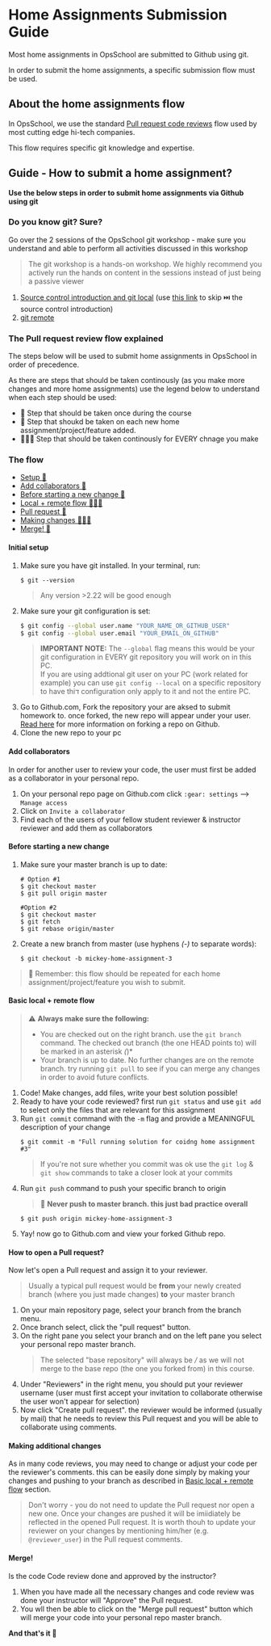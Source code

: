 # Home Assignments Submission Guide

Most home assignments in OpsSchool are submitted to Github using git.

In order to submit the home assignments, a specific submission flow must be used.

## About the home assignments flow

In OpsSchool, we use the standard [Pull request code reviews](https://docs.github.com/en/free-pro-team@latest/github/collaborating-with-issues-and-pull-requests/about-pull-request-reviews) flow used by most cutting edge hi-tech companies.

This flow requires specific git knowledge and expertise. 

## Guide - How to submit a home assignment?
**Use the below steps in order to submit home assignments via Github using git**

### Do you know git? Sure?
Go over the 2 sessions of the OpsSchool git workshop - make sure you understand and able to perform all activities discussed in this workshop
> The git workshop is a hands-on workshop. We highly recommend you actively run the hands on content in the sessions instead of just being a passive viewer

1. [Source control introduction and git local](https://www.youtube.com/watch?v=0K7H1IZYBbY&feature=youtu.be) (use [this link](https://www.youtube.com/watch?v=0K7H1IZYBbY&feature=youtu.be&t=1017) to skip ⏭️ the source control introduction)
1. [git remote](https://youtu.be/9oQbt5YQgP4)


### The Pull request review flow explained
The steps below will be used to submit home assignments in OpsSchool in order of precedence. 

As there are steps that should be taken continously (as you make more changes and more home assignments) use the legend below to understand when each step should be used:

* 🔂 Step that should be taken once during the course
* 🔁 Step that shoukd be taken on each new home assignment/project/feature added.
* 🔁🔁🔁 Step that should be taken continously for EVERY chnage you make


### The flow

* [Setup 🔂](#initial-setup)
* [Add collaborators 🔂](#add-collaborators)
* [Before starting a new change 🔁](#before-starting-a-new-change)
* [Local + remote flow 🔁🔁🔁](#basic-local--remote-flow)
* [Pull request 🔁](#how-to-open-a-pull-request)
* [Making changes 🔁🔁🔁](#making-changes)
* [Merge! 🔁](#merge)


#### Initial setup
1. Make sure you have git installed. In your terminal, run:
    ```$sh
    $ git --version
    ```
   > Any version >2.22 will be good enough
1. Make sure your git configuration is set:
    ```sh
    $ git config --global user.name "YOUR_NAME_OR_GITHUB_USER"
    $ git config --global user.email "YOUR_EMAIL_ON_GITHUB"

    ```
    > **IMPORTANT NOTE:** The `--global` flag means this would be your git configuration in EVERY git repository you will work on in this PC. \
    > If you are using addtional git user on your PC (work related for example) you can use `git config --local` on a specific repository to have thiד configuration only apply to it and not the entire PC.
1. Go to Github.com, Fork the repository your are aksed to submit homework to. once forked, the new repo will appear under your user. [Read here](https://docs.github.com/en/free-pro-team@latest/github/getting-started-with-github/fork-a-repo) for more information on forking a repo on Github.
1. Clone the new repo to your pc

#### Add collaborators
In order for another user to review your code, the user must first be added as a collaborator in your personal repo.
1. On your personal repo page on Github.com click `:gear: settings` --> `Manage access`
1. Click on  `Invite a collaborator`
1. Find each of the users of your fellow student reviewer & instructor reviewer and add them as collaborators

#### Before starting a new change
1. Make sure your master branch is up to date:
    ```shell script
    # Option #1
    $ git checkout master
    $ git pull origin master
   
    #Option #2 
    $ git checkout master
    $ git fetch
    $ git rebase origin/master
    ```
1. Create a new branch from master (use hyphens *(-)* to separate words):
    ```
   $ git checkout -b mickey-home-assignment-3
   ```
   
> :repeat: Remember: this flow should be repeated for each home assignment/project/feature you wish to submit.
   
#### Basic local + remote flow

> :warning: **Always make sure the following:** 
> * You are checked out on the right branch. use the `git branch` command. The checked out branch (the one HEAD points to) will be marked in an asterisk *(*)*
> * Your branch is up to date. No further changes are on the remote branch. try running `git pull` to see if you can merge any changes in order to avoid future conflicts.


1. Code! Make changes, add files, write your best solution possible!
1. Ready to have your code reviewed? first run `git status` and use `git add` to select only the files that are relevant for this assignment
1. Run `git commit` command with the `-m` flag and provide a MEANINGFUL description of your change
    ```$sh
    $ git commit -m "Full running solution for coidng home assignment #3"
    ```
      > If you're not sure whether you commit was ok use the `git log` &  `git show` commands to take a closer look at your commits
1. Run `git push` command to push your specific branch to origin
    > 🛑 **Never push to master branch. this just bad practice overall**
    ```$sh
    $ git push origin mickey-home-assignment-3
    ```
1. Yay! now go to Github.com and view your forked Github repo.

#### How to open a Pull request?
Now let's open a Pull request and assign it to your reviewer.
> Usually a typical pull request would be **from** your newly created branch (where you just made changes) **to** your master branch
 
1. On your main repository page, select your branch from the branch menu.
1. Once branch select, click the "pull request" button.
1. On the right pane you select your branch and on the left pane you select your personal repo master branch. 
   > The selected "base repository" will always be *<your-user>/<repo-name>* as we will not merge to the base repo (the one you forked from) in this course.
1. Under "Reviewers" in the right menu, you should put your reviewer username (user must first accept your invitation to collaborate otherwise the user won't appear for selection)
1. Now click "Create pull request". the reviewer would be informed (usually by mail) that he needs to review this Pull request and you will be able to collaborate using comments.


#### Making additional changes
As in many code reviews, you may need to change or adjust your code per the reviewer's comments. this can be easily done simply by making your changes and pushing to your branch as described in [Basic local + remote flow](#basic-local--remote-flow) section.

> Don't worry - you do not need to update the Pull request nor open a new one. Once your changes are pushed it will be imiidiately be reflected in the opened Pull request. It is worth thouh to update your reviewer on your changes by mentioning him/her (e.g. `@reviewer_user`) in the Pull request comments.

#### Merge!
Is the code Code review done and approved by the instructor?
1. When you have made all the necessary changes and code review was done your instructor will "Approve" the Pull request.
2. You wll then be able to click on the "Merge pull request" button which will merge your code into your personal repo master branch.

**And that's it :checkered_flag:**
